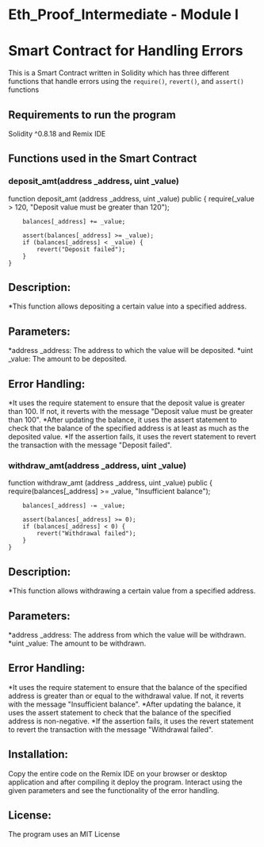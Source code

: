 # Eth_Proof_Intermediate - Module I

# Smart Contract for Handling Errors
This is a Smart Contract written in Solidity which has three different functions that handle errors using the `require()`, `revert()`, and `assert()` functions

## Requirements to run the program 
Solidity ^0.8.18 and Remix IDE

## Functions used in the Smart Contract 

### deposit_amt(address _address, uint _value)

function deposit_amt (address _address, uint _value) public {
        require(_value > 120, "Deposit value must be greater than 120");

        balances[_address] += _value;

        assert(balances[_address] >= _value);
        if (balances[_address] < _value) {
            revert("Deposit failed");
        }
    }

## Description: 
*This function allows depositing a certain value into a specified address.

## Parameters:

*address _address: The address to which the value will be deposited.
*uint _value: The amount to be deposited.

## Error Handling:

*It uses the require statement to ensure that the deposit value is greater than 100. If not, it reverts with the message "Deposit value must be greater than 100".
*After updating the balance, it uses the assert statement to check that the balance of the specified address is at least as much as the deposited value.
*If the assertion fails, it uses the revert statement to revert the transaction with the message "Deposit failed".

### withdraw_amt(address _address, uint _value)

function withdraw_amt (address _address, uint _value) public {
        require(balances[_address] >= _value, "Insufficient balance");

        balances[_address] -= _value;

        assert(balances[_address] >= 0);
        if (balances[_address] < 0) {
            revert("Withdrawal failed");
        }
    }

## Description: 
*This function allows withdrawing a certain value from a specified address.

## Parameters:

*address _address: The address from which the value will be withdrawn.
*uint _value: The amount to be withdrawn.

## Error Handling:

*It uses the require statement to ensure that the balance of the specified address is greater than or equal to the withdrawal value. If not, it reverts with the message "Insufficient balance".
*After updating the balance, it uses the assert statement to check that the balance of the specified address is non-negative.
*If the assertion fails, it uses the revert statement to revert the transaction with the message "Withdrawal failed".

## Installation:

Copy the entire code on the Remix IDE on your browser or desktop application and after compiling it deploy the program.
Interact using the given parameters and see the functionality of the error handling.

## License:

The program uses an MIT License
